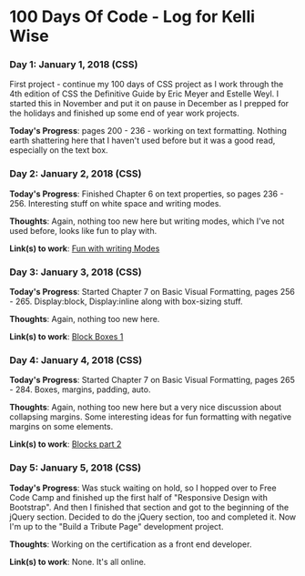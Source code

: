 # 100 Days Of Code - Log for Kelli Wise

### Day 1: January 1, 2018 (CSS)
First project - continue my 100 days of CSS project as I work through the 4th edition of CSS the Definitive Guide by Eric Meyer and Estelle Weyl. I started this in November and put it on pause in December as I prepped for the holidays and finished up some end of year work projects.

**Today's Progress**: pages 200 - 236 - working on text formatting. Nothing earth shattering here that I haven't used before but it was a good read, especially on the text box. 

### Day 2: January 2, 2018 (CSS)

**Today's Progress**: Finished Chapter 6 on text properties, so pages 236 - 256. Interesting stuff on white space and writing modes. 

**Thoughts**: Again, nothing too new here but writing modes, which I've not used before, looks like fun to play with.

**Link(s) to work**: [Fun with writing Modes](https://codepen.io/kwise/pen/KZqLgG)

### Day 3: January 3, 2018 (CSS)

**Today's Progress**: Started Chapter 7 on Basic Visual Formatting, pages 256 - 265. Display:block, Display:inline along with box-sizing stuff.  

**Thoughts**: Again, nothing too new here.

**Link(s) to work**: [Block Boxes 1](https://codepen.io/kwise/pen/rpGwMV)

### Day 4: January 4, 2018 (CSS)

**Today's Progress**: Started Chapter 7 on Basic Visual Formatting, pages 265 - 284. Boxes, margins, padding, auto.  

**Thoughts**: Again, nothing too new here but a very nice discussion about collapsing margins. Some interesting ideas for fun formatting with negative margins on some elements.

**Link(s) to work**: [Blocks part 2](https://codepen.io/kwise/pen/MrEGWj)

### Day 5: January 5, 2018 (CSS)

**Today's Progress**: Was stuck waiting on hold, so I hopped over to Free Code Camp and finished up the first half of "Responsive Design with Bootstrap".  And then I finished that section and got to the beginning of the jQuery section. Decided to do the jQuery section, too and completed it. Now I'm up to the "Build a Tribute Page" development project.

**Thoughts**: Working on the certification as a front end developer.

**Link(s) to work**: None. It's all online.
